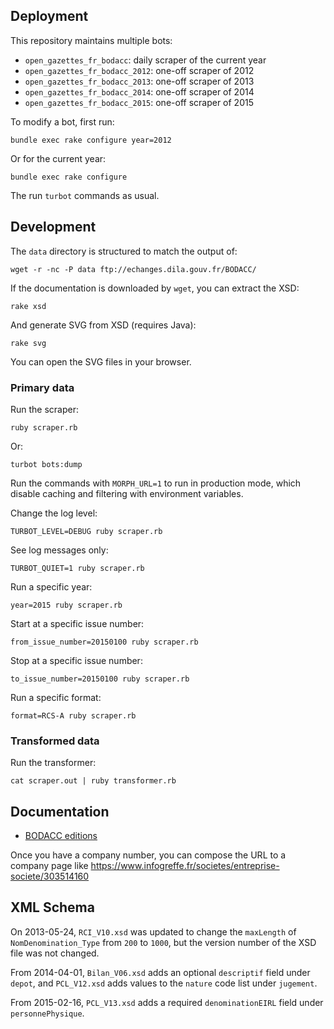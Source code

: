 ## Deployment

This repository maintains multiple bots:

* `open_gazettes_fr_bodacc`: daily scraper of the current year
* `open_gazettes_fr_bodacc_2012`: one-off scraper of 2012
* `open_gazettes_fr_bodacc_2013`: one-off scraper of 2013
* `open_gazettes_fr_bodacc_2014`: one-off scraper of 2014
* `open_gazettes_fr_bodacc_2015`: one-off scraper of 2015

To modify a bot, first run:

    bundle exec rake configure year=2012

Or for the current year:

    bundle exec rake configure

The run `turbot` commands as usual.

## Development

The `data` directory is structured to match the output of:

    wget -r -nc -P data ftp://echanges.dila.gouv.fr/BODACC/

If the documentation is downloaded by `wget`, you can extract the XSD:

    rake xsd

And generate SVG from XSD (requires Java):

    rake svg

You can open the SVG files in your browser.

### Primary data

Run the scraper:

    ruby scraper.rb

Or:

    turbot bots:dump

Run the commands with `MORPH_URL=1` to run in production mode, which disable caching and filtering with environment variables.

Change the log level:

    TURBOT_LEVEL=DEBUG ruby scraper.rb

See log messages only:

    TURBOT_QUIET=1 ruby scraper.rb

Run a specific year:

    year=2015 ruby scraper.rb

Start at a specific issue number:

    from_issue_number=20150100 ruby scraper.rb

Stop at a specific issue number:

    to_issue_number=20150100 ruby scraper.rb

Run a specific format:

    format=RCS-A ruby scraper.rb

### Transformed data

Run the transformer:

    cat scraper.out | ruby transformer.rb

## Documentation

* [BODACC editions](http://www.bodacc.fr/Bodacc/Mieux-connaitre-le-Bodacc#Avis)

Once you have a company number, you can compose the URL to a company page like https://www.infogreffe.fr/societes/entreprise-societe/303514160

## XML Schema

On 2013-05-24, `RCI_V10.xsd` was updated to change the `maxLength` of `NomDenomination_Type` from `200` to `1000`, but the version number of the XSD file was not changed.

From 2014-04-01, `Bilan_V06.xsd` adds an optional `descriptif` field under `depot`, and `PCL_V12.xsd` adds values to the `nature` code list under `jugement`.

From 2015-02-16, `PCL_V13.xsd` adds a required `denominationEIRL` field under `personnePhysique`.

